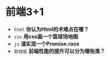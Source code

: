 # 前端3+1
- `html` **你认为Html的术难点在哪？**
- `css` **用css画一个篮球场地图**
- `js` **请实现一个Promise.race**
- `软技能` **前端性能的提升可以分为哪些类？**

